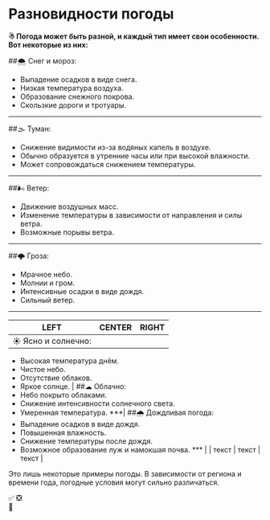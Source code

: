 # Разновидности погоды
**☃ Погода может быть разной, и каждый тип имеет свои особенности. Вот некоторые из них:**

##🌨 Снег и мороз:
   - Выпадение осадков в виде снега.
   - Низкая температура воздуха.
   - Образование снежного покрова.
   - Скользкие дороги и тротуары.
***

##🌫 Туман:
   - Снижение видимости из-за водяных капель в воздухе.
   - Обычно образуется в утренние часы или при высокой влажности.
   - Может сопровождаться снижением температуры.
***

##🌬 Ветер:
   - Движение воздушных масс.
   - Изменение температуры в зависимости от направления и силы ветра.
   - Возможные порывы ветра.
***

##🌩 Гроза:
   - Мрачное небо.
   - Молнии и гром.
   - Интенсивные осадки в виде дождя.
   - Сильный ветер.
***
| LEFT | CENTER | RIGHT |
|----------------|:---------:|----------------:|
| ☀ Ясно и солнечно:
   - Высокая температура днём.
   - Чистое небо.
   - Отсутствие облаков.
   - Яркое солнце. | ##☁ Облачно:
   - Небо покрыто облаками.
   - Снижение интенсивности солнечного света.
   - Умеренная температура.
***| ##🌧 Дождливая погода:
   - Выпадение осадков в виде дождя.
   - Повышенная влажность.
   - Снижение температуры после дождя.
   - Возможное образование луж и намокшая почва.
*** |
| текст | текст | текст |

Это лишь некоторые примеры погоды. В зависимости от региона и времени года, погодные условия могут сильно различаться.

:white_check_mark: 
:negative_squared_cross_mark:    
:black_square_button:  